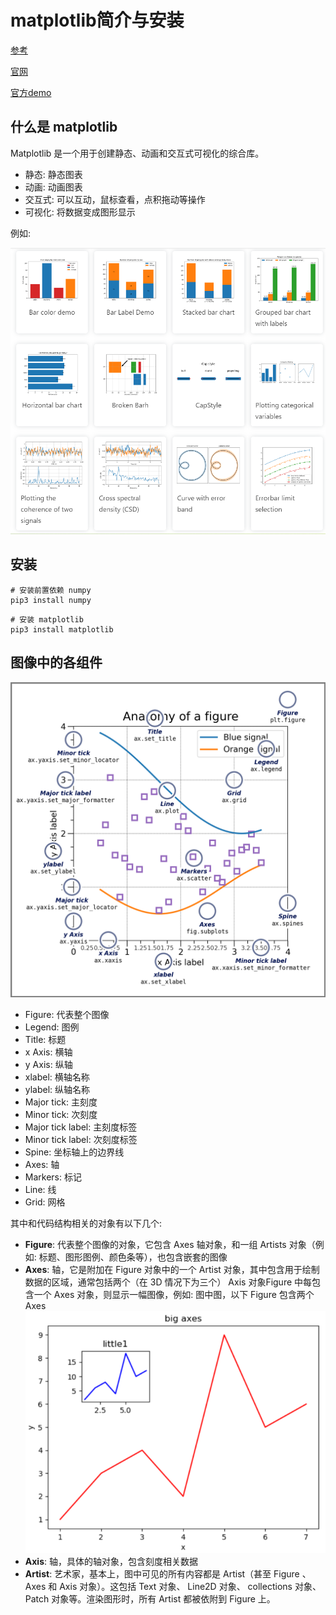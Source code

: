 # matplotlib简介与安装

[参考](https://mofanpy.com/tutorials/data-manipulation/plt/)

[官网](https://matplotlib.org/stable/)

[官方demo](https://matplotlib.org/stable/gallery/index)

## 什么是 matplotlib

Matplotlib 是一个用于创建静态、动画和交互式可视化的综合库。

- 静态: 静态图表
- 动画: 动画图表
- 交互式: 可以互动，鼠标查看，点积拖动等操作
- 可视化: 将数据变成图形显示

例如: 

![](md-img/matplotlib简介与安装_2024-05-09-13-48-37.png)

## 安装

```shell
# 安装前置依赖 numpy
pip3 install numpy
```

```shell
# 安装 matplotlib
pip3 install matplotlib
```

## 图像中的各组件

![](md-img/matplotlib简介与安装_2024-05-09-13-55-58.png)

- Figure: 代表整个图像
- Legend: 图例
- Title: 标题
- x Axis: 横轴
- y Axis: 纵轴
- xlabel: 横轴名称
- ylabel: 纵轴名称
- Major tick: 主刻度
- Minor tick: 次刻度
- Major tick label: 主刻度标签
- Minor tick label: 次刻度标签
- Spine: 坐标轴上的边界线
- Axes: 轴
- Markers: 标记
- Line: 线
- Grid: 网格

其中和代码结构相关的对象有以下几个:

- **Figure**: 代表整个图像的对象，它包含 Axes 轴对象，和一组 Artists 对象（例如: 标题、图形图例、颜色条等），也包含嵌套的图像
- **Axes**: 轴，它是附加在 Figure 对象中的一个 Artist 对象，其中包含用于绘制数据的区域，通常包括两个（在 3D 情况下为三个） Axis 对象Figure 中每包含一个 Axes 对象，则显示一幅图像，例如: 图中图，以下 Figure 包含两个 Axes
  ![](md-img/matplotlib简介与安装_2024-05-09-14-16-49.png)
- **Axis**: 轴，具体的轴对象，包含刻度相关数据
- **Artist**: 艺术家，基本上，图中可见的所有内容都是 Artist（甚至 Figure 、 Axes 和 Axis 对象）。这包括 Text 对象、 Line2D 对象、 collections 对象、 Patch 对象等。渲染图形时，所有 Artist 都被依附到 Figure 上。